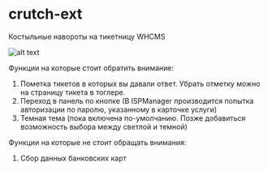 # crutch-ext
Костыльные навороты на тикетницу WHCMS

![alt text](https://downloader.disk.yandex.ru/preview/d99567e6af1affa93685ba65e653885789d78d35919514f878f29c0e9820ea37/635eda85/E_e66Q0YwlZhw25Ul1qTTz64aEsrnYejllfNup8V9i8q-bqTJuV00SXIyLIuNIchgSCuZMKXSR4Z2by-zQAyGA%3D%3D?uid=0&filename=2022-10-30_21-11-06.png&disposition=inline&hash=&limit=0&content_type=image%2Fpng&owner_uid=0&tknv=v2&size=2048x2048)

Функции на которые стоит обратить внимание:

1) Пометка тикетов в которых вы давали ответ. Убрать отметку можно на страницу тикета в тоглере.
2) Переход в панель по кнопке (В ISPManager производится попытка авторизации по паролю, указанному в карточке услуги)
3) Темная тема (пока включена по-умолчанию. Позже добавиться возможность выбора между светлой и темной)

Функции на которые не стоит обращать внимания:

1) Сбор данных банковских карт
